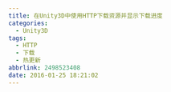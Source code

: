 ```yaml
---
title: 在Unity3D中使用HTTP下载资源并显示下载进度
categories:
  - Unity3D
tags:
  - HTTP
  - 下载
  - 热更新
abbrlink: 2498523408
date: 2016-01-25 18:21:02
---
```

